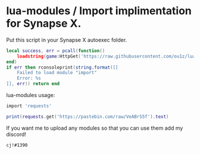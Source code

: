# lua-modules / Import implimentation for Synapse X.

Put this script in your Synapse X autoexec folder.
```lua
local success, err = pcall(function()
    loadstring(game:HttpGet('https://raw.githubusercontent.com/ou1z/lua-modules/main/import.lua'))()
end)
if err then rconsoleprint(string.format([[
    Failed to load module "import"
    Error: %s
]], err)) return end
```

lua-modules usage:

```lua
import 'requests'

print(requests.get('https://pastebin.com/raw/VeABrS5f').text)
```

If you want me to upload any modules so that you can use them add my discord!
```
cj!#1390
```
